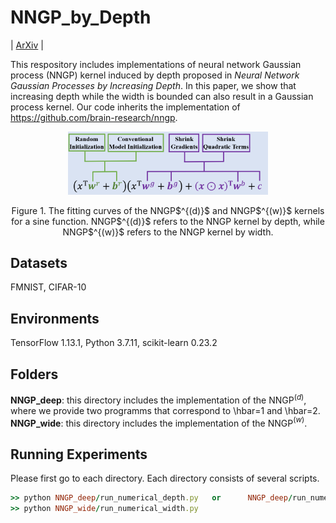 # NNGP_by_Depth
| [ArXiv](https://arxiv.org/pdf/2108.12862.pdf) |

This respository includes implementations of neural network Gaussian process (NNGP) kernel induced by depth proposed in *Neural Network Gaussian Processes by Increasing Depth*. In this paper, we show that increasing depth while the width is bounded can also result in a Gaussian process kernel. Our code inherits the implementation of https://github.com/brain-research/nngp. 

<p align="center">
  <img width="320" src="https://github.com/FengleiFan/ReLinear/blob/main/Figure_IWL.png">
</p>

<p align="center">
  Figure 1. The fitting curves of the NNGP$^{(d)}$ and NNGP$^{(w)}$ kernels for a sine function. NNGP$^{(d)}$ refers to the NNGP kernel by depth, while NNGP$^{(w)}$ refers to the NNGP kernel by width.
</p>

## Datasets
FMNIST, CIFAR-10

## Environments
TensorFlow 1.13.1, Python 3.7.11, scikit-learn 0.23.2 

## Folders 
**NNGP_deep**: this directory includes the implementation of the NNGP$^{(d)}$, where we provide two programms that correspond to \hbar=1 and \hbar=2. <br/>
**NNGP_wide**: this directory includes the implementation of the NNGP$^{(w)}$. <br/>



## Running Experiments

Please first go to each directory. Each directory consists of several scripts.  

```ruby
>> python NNGP_deep/run_numerical_depth.py   or      NNGP_deep/run_numerical_depth_hbar_2.py  
>> python NNGP_wide/run_numerical_width.py           
```

